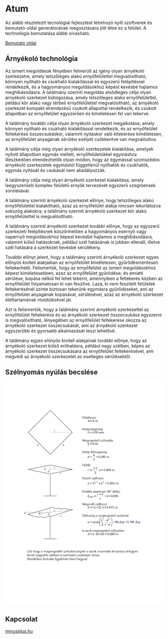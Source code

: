 # Atum

Az alább részleteztt tecnológiai fejlesztést létrehozó nyílt szoftverek és bemutató-oldal generátorának megosztására jött létre ez a felület. A technológia bemutatása alább olvasható.

[Bemutató oldal](https://atum-shade.github.io/)

## Árnyékoló technológia

Az ismert megoldások fényében felmerült az igény olyan árnyékoló szerkezetre, amely tetszőleges alakú ernyőfelülettel megvalósítható, könnyen nyitható és csukható kialakítással és egyszerű felépítéssel rendelkezik, és a hagyományos megoldásokhoz képest kevésbé hajlamos meghibásodásra. 
A találmány szerinti megoldás elsődleges célja olyan árnyékoló szerkezet kidolgozása, amely tetszőleges alakú ernyőfelülettel, például kör alakú vagy térbeli ernyőfelülettel megvalósítható, az árnyékoló szerkezet kompakt elrendezésű csukott állapottal rendelkezik, és csukott állapotban az ernyőfelület egyszerűen és kíméletesen fel van tekerve.

A találmány további célja olyan árnyékoló szerkezet megalkotása, amely könnyen nyitható és csukható kialakítással rendelkezik, és az ernyőfelület feltekerése összecsukáskor, valamint nyitáskor való kitekerése kíméletesen, az ernyőfelület anyagának sérülési esélyét csökkentve van megvalósítva.

A találmány célja még olyan árnyékoló szerkezetek kialakítása, amelyek nyitott állapotban egymás mellett, ernyőfelületükkel egymáshoz illeszkedően elrendezhetők olyan módon, hogy az egymással szomszédos árnyékoló szerkezetek egymástól függetlenül nyithatók és csukhatók, egymás nyitását és csukását nem akadályozzák.

A találmány célja még olyan árnyékoló szerkezet kialakítása, amely leegyszerűsíti komplex felületű ernyők tervezését egyszerű szegmensek sorolásával.

A találmány szerinti árnyékoló szerkezet előnye, hogy tetszőleges alakú ernyőfelülettel kialakítható, azaz az ernyőfelület alakja nincsen lekorlátozva sokszög alakokra; a találmány szerinti árnyékoló szerkezet kör alakú ernyőfelülettel is megvalósítható. 

A találmány szerinti árnyékoló szerkezet további előnye, hogy az egyszerű szerkezeti felépítésnek köszönhetően a hagyományos esernyő vagy napernyő megoldásokhoz képest kevésbé hajlamos a meghibásodásra, valamint külső hatásoknak, például szél hatásának is jobban ellenáll, illetve szél hatására a szerkezet kevésbé sérülékeny. 

További előnyt jelent, hogy a találmány szerinti árnyékoló szerkezet egyes előnyös kiviteli alakjaiban az ernyőfelület kíméletesen, gyűrődésmentesen feltekerhető. Felismertük, hogy az ernyőfelület az ismert megoldásokhoz képest kíméletesebben, azaz az ernyőfelület gyűrődése, és emiatti sérülése, kopása nélkül fel lehet tekerni, amennyiben a feltekerés közben az ernyőfelület folyamatosan ki van feszítve.  Laza, ki nem feszített felületek feltekerésénél szinte biztosan tekerünk egymásra gyűrődéseket, ami az ernyőfelület anyagának kopásával, sérülésével, azaz az árnyékoló szerkezet élettartamának rövidülésével jár. 

Azt is felismertük, hogy a találmány szerinti árnyékoló szerkezettel az ernyőfelület feltekerése és az árnyékoló szerkezet összecsukása egyszerre is megvalósítható, lényegében az ernyőfelület feltekerése okozza az árnyékoló szerkezet összecsukását, ami az árnyékoló szerkezet egyszerűbb és gyorsabb alkalmazását teszi lehetővé.

A találmány egyes előnyös kiviteli alakjainak további előnye, hogy az árnyékoló szerkezet külső erőhatásra, például nagy szélben, képes az árnyékoló szerkezet összecsukására az ernyőfelület feltekerésével, ami megvédi az árnyékoló szerkezetet az esetleges sérülésektől.

## Szélnyomás nyúlás becslése

![Szélnyomás becslése](szamitas.png)

## Kapcsolat
[minusplus.hu](http://www.minusplus.hu/)
